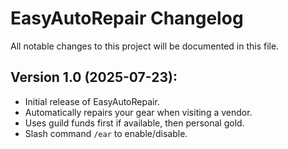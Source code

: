 # EasyAutoRepair Changelog
All notable changes to this project will be documented in this file.

## Version 1.0 (2025-07-23):
- Initial release of EasyAutoRepair.
- Automatically repairs your gear when visiting a vendor.
- Uses guild funds first if available, then personal gold.
- Slash command `/ear` to enable/disable.